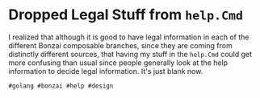 # Dropped Legal Stuff from `help.Cmd`

I realized that although it is good to have legal information in each of
the different Bonzai composable branches, since they are coming from
distinctly different sources, that having my stuff in the `help.Cmd`
could get more confusing than usual since people generally look at the
help information to decide legal information. It's just blank now.

    #golang #bonzai #help #design

